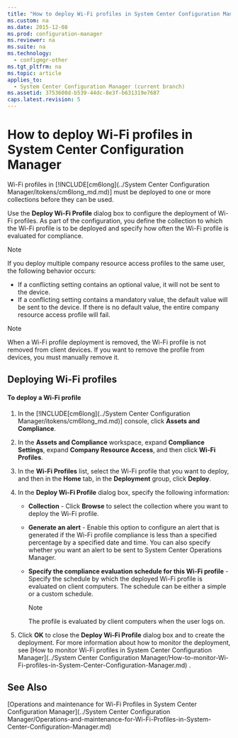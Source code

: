 ```yaml
---
title: "How to deploy Wi-Fi profiles in System Center Configuration Manager"
ms.custom: na
ms.date: 2015-12-08
ms.prod: configuration-manager
ms.reviewer: na
ms.suite: na
ms.technology: 
  - configmgr-other
ms.tgt_pltfrm: na
ms.topic: article
applies_to: 
  - System Center Configuration Manager (current branch)
ms.assetid: 3753608d-b539-44dc-8e3f-b631319e7687
caps.latest.revision: 5
---
```

# How to deploy Wi-Fi profiles in System Center Configuration Manager
Wi-Fi profiles in [!INCLUDE[cm6long](../System Center Configuration Manager/itokens/cm6long_md.md)] must be deployed to one or more collections before they can be used.  
  
 Use the **Deploy Wi-Fi Profile** dialog box to configure the deployment of Wi-Fi profiles. As part of the configuration, you define the collection to which the Wi-Fi profile is to be deployed and specify how often the Wi-Fi profile is evaluated for compliance.  
  
> [!NOTE]  
>  If you deploy multiple company resource access profiles to the same user, the following behavior occurs:  
>   
>  -   If a conflicting setting contains an optional value, it will not be sent to the device.  
> -   If a conflicting setting contains a mandatory value, the default value will be sent to the device. If there is no default value, the entire company resource access profile will fail.  
  
> [!NOTE]  
>  When a Wi-Fi profile deployment is removed, the Wi-Fi profile is not removed from client devices. If you want to remove the profile from devices, you must manually remove it.  
  
## Deploying Wi-Fi profiles  
  
#### To deploy a Wi-Fi profile  
  
1.  In the [!INCLUDE[cm6long](../System Center Configuration Manager/itokens/cm6long_md.md)] console, click **Assets and Compliance**.  
  
2.  In the **Assets and Compliance** workspace, expand **Compliance Settings**, expand **Company Resource Access**, and then click **Wi-Fi Profiles**.  
  
3.  In the **Wi-Fi Profiles** list, select the Wi-Fi profile that you want to deploy, and then in the **Home** tab, in the **Deployment** group, click **Deploy**.  
  
4.  In the **Deploy Wi-Fi Profile** dialog box, specify the following information:  
  
    -   **Collection** - Click **Browse** to select the collection where you want to deploy the Wi-Fi profile.  
  
    -   **Generate an alert** - Enable this option to configure an alert that is generated if the Wi-Fi profile compliance is less than a specified percentage by a specified date and time. You can also specify whether you want an alert to be sent to System Center Operations Manager.  
  
    -   **Specify the compliance evaluation schedule for this Wi-Fi profile** - Specify the schedule by which the deployed Wi-Fi profile is evaluated on client computers. The schedule can be either a simple or a custom schedule.  
  
        > [!NOTE]  
        >  The profile is evaluated by client computers when the user logs on.  
  
5.  Click **OK** to close the **Deploy Wi-Fi Profile** dialog box and to create the deployment. For more information about how to monitor the deployment, see [How to monitor Wi-Fi profiles in System Center Configuration Manager](../System Center Configuration Manager/How-to-monitor-Wi-Fi-profiles-in-System-Center-Configuration-Manager.md) .  
  
## See Also  
 [Operations and maintenance for Wi-Fi Profiles in System Center Configuration Manager](../System Center Configuration Manager/Operations-and-maintenance-for-Wi-Fi-Profiles-in-System-Center-Configuration-Manager.md)